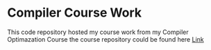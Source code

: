 # Compiler Course Work
This code repository hosted my course work from my Compiler Optimazation Course the course repository could be found 
here [Link](https://uoft-ecosystem.github.io/CSCD70/)
